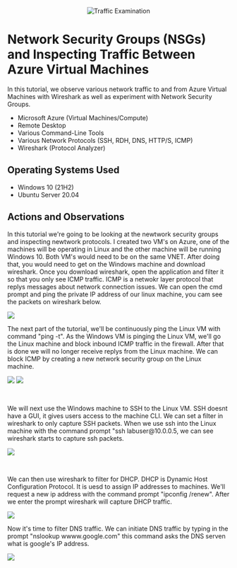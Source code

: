 <p align="center">
<img src="https://i.imgur.com/Ua7udoS.png" alt="Traffic Examination"/>
</p>

<h1>Network Security Groups (NSGs) and Inspecting Traffic Between Azure Virtual Machines</h1>
In this tutorial, we observe various network traffic to and from Azure Virtual Machines with Wireshark as well as experiment with Network Security Groups. <br />



- Microsoft Azure (Virtual Machines/Compute)
- Remote Desktop
- Various Command-Line Tools
- Various Network Protocols (SSH, RDH, DNS, HTTP/S, ICMP)
- Wireshark (Protocol Analyzer)

<h2>Operating Systems Used </h2>

- Windows 10 (21H2)
- Ubuntu Server 20.04


<h2>Actions and Observations</h2>

<p>
In this tutorial we're going to be looking at the newtwork security groups and inspecting newtwork protocols. I created two VM's on Azure, one of the machines will be operating in Linux and the other machine will be running Windows 10. Both VM's would need to be on the same VNET. After doing that, you would need to get on the Windows machine and download wireshark. Once you download wireshark, open the application and filter it so that you only see ICMP traffic. ICMP is a netwokr layer protocol that replys messages about network connection issues. We can open the cmd prompt and ping the private IP address of our linux machine, you cam see the packets on wireshark below.
<p>
<img src="https://i.imgur.com/aJ21BzT.png"/>
</p>
<p>
The next part of the tutorial, we'll be continuously ping the Linux VM with command "ping -t". As the Windows VM is pinging the Linux VM, we'll go the Linux machine and block inbound ICMP traffic in the firewall. After that is done we will no longer receive replys from the Linux machine. We can block ICMP by creating a new network security group on the Linux machine. 
</p>
<p>
 <img src="https://i.imgur.com/0UMJrqn.png"/>

 <img src="https://i.imgur.com/7J2x2qa.png"/>
</p>
<br />

<p>
We will next use the Windows machine to SSH to the Linux VM. SSH doesnt have a GUI, it gives users access to the machine CLI. We can set a filter in wireshark to only capture SSH packets. When we use ssh into the Linux machine with the command prompt "ssh labuser@10.0.0.5, we can see wireshark starts to capture ssh packets. 
</p>
<p>
<img src="https://i.imgur.com/Nasop6s.png"/>
</p>
<br />

<p>
We can then use wireshark to filter for DHCP. DHCP is Dynamic Host Configuration Protocol. It is uesd to assign IP addresses to machines. We'll request a new ip address with the command prompt "ipconfig /renew". After we enter the prompt wireshark will capture DHCP traffic.
</p>
<p>
<img src="https://i.imgur.com/TM0bkiF.png"/>
</p>

<p>
 Now it's time to filter DNS traffic. We can initiate DNS traffic by typing in the prompt "nslookup wwww.google.com" this command asks the DNS serven what is google's IP address. 
</p>
<p>
<img src="https://i.imgur.com/mtTcALd.png"/>
</p>

<br />
